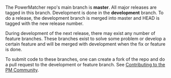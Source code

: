 The PowerMatcher repo's main branch is **master**. All major releases are tagged in this branch.
Development is done in the **development** branch. To do a release, the development branch is merged into master and HEAD is tagged with the new release number. 

During development of the next release, there may exist any number of feature branches. These branches exist to solve some problem or develop a certain feature and will be merged with development when the fix or feature is done.

To submit code to these branches, one can create a fork of the repo and do a pull request to the development or feature branch. See [Contributing to the PM Community](https://github.com/flexiblepower/powermatcher/wiki/PMCommunity). 

